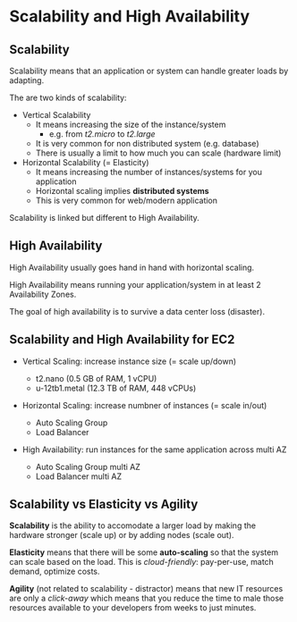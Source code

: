# Scalability and High Availability

## Scalability

Scalability means that an application or system can handle greater loads by adapting.

The are two kinds of scalability:
- Vertical Scalability
    - It means increasing the size of the instance/system
        - e.g. from *t2.micro* to *t2.large*
    - It is very common for non distributed system (e.g. database)
    - There is usually a limit to how much you can scale (hardware limit)
- Horizontal Scalability (= Elasticity)
    - It means increasing the number of instances/systems for you application
    - Horizontal scaling implies **distributed systems**
    - This is very common for web/modern application

Scalability is linked but different to High Availability.

## High Availability

High Availability usually goes hand in hand with horizontal scaling.

High Availability means running your application/system in at least 2 Availability Zones.

The goal of high availability is to survive a data center loss (disaster).

## Scalability and High Availability for EC2

- Vertical Scaling: increase instance size (= scale up/down)
    - t2.nano (0.5 GB of RAM, 1 vCPU)
    - u-12tb1.metal (12.3 TB of RAM, 448 vCPUs)

- Horizontal Scaling: increase numbner of instances (= scale in/out)
    - Auto Scaling Group
    - Load Balancer

- High Availability: run instances for the same application across multi AZ
    - Auto Scaling Group multi AZ
    - Load Balancer multi AZ

## Scalability vs Elasticity vs Agility

**Scalability** is the ability to accomodate a larger load by making the hardware stronger (scale up) or by adding nodes (scale out).

**Elasticity** means that there will be some **auto-scaling** so that the system can scale based on the load. This is *cloud-friendly*: pay-per-use, match demand, optimize costs.

**Agility** (not related to scalability - distractor) means that new IT resources are only a *click-away* which means that you reduce the time to male those resources available to your developers from weeks to just minutes.